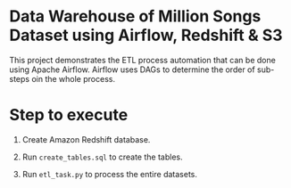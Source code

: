 # Data Warehouse of Million Songs Dataset using Airflow, Redshift & S3

This project demonstrates the ETL process automation that can be done using Apache Airflow. Airflow uses DAGs to determine the order of sub-steps oin the whole process. 

# Step to execute

1. Create Amazon Redshift database.

2. Run `create_tables.sql` to create the tables.

3. Run `etl_task.py` to process the entire datasets.
